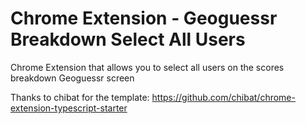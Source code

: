 # Chrome Extension - Geoguessr Breakdown Select All Users

Chrome Extension that allows you to select all users on the scores breakdown Geoguessr screen

Thanks to chibat for the template: https://github.com/chibat/chrome-extension-typescript-starter

